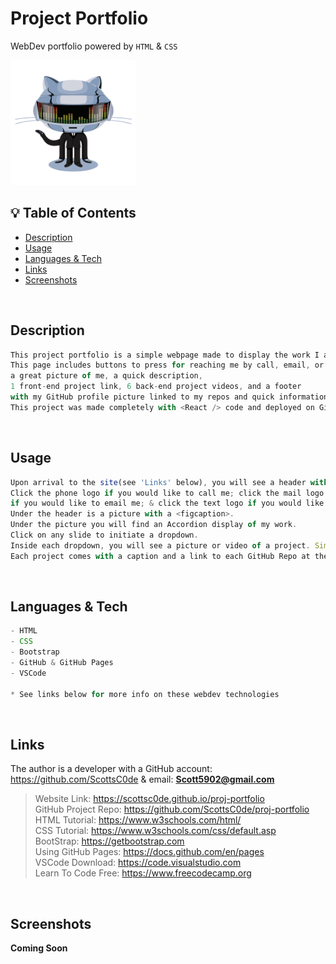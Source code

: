 # Project Portfolio

WebDev portfolio powered by <code>HTML</code> & <code>CSS</code>

<img src='img/daftgit.gif' alt='github mascot with daft punk helmet on' width='200'/>

<br>

## 💡 Table of Contents

- [Description](#description-id)
- [Usage](#usage-id)
- [Languages & Tech](#languages-id)
- [Links](#links-id)
- [Screenshots](#screenshots-id)

<br>

## <a id="description-id"></a>Description

```js
This project portfolio is a simple webpage made to display the work I am most proud of. 
This page includes buttons to press for reaching me by call, email, or text, 
a great picture of me, a quick description, 
1 front-end project link, 6 back-end project videos, and a footer 
with my GitHub profile picture linked to my repos and quick information on how to contact me. 
This project was made completely with <React /> code and deployed on GitHub pages.
```

<br>

## <a id="usage-id"></a>Usage

```js
Upon arrival to the site(see 'Links' below), you will see a header with 3 buttons. 
Click the phone logo if you would like to call me; click the mail logo 
if you would like to email me; & click the text logo if you would like to text me.
Under the header is a picture with a <figcaption>. 
Under the picture you will find an Accordion display of my work. 
Click on any slide to initiate a dropdown. 
Inside each dropdown, you will see a picture or video of a project. Simply click to view. 
Each project comes with a caption and a link to each GitHub Repo at the bottom.
```

<br>

## <a id="languages-id"></a>Languages & Tech

```js
- HTML
- CSS
- Bootstrap
- GitHub & GitHub Pages
- VSCode

* See links below for more info on these webdev technologies
```

<br>

## <a id="links-id"></a>Links

The author is a developer with a GitHub account: https://github.com/ScottsC0de & email: **Scott5902@gmail.com**<br>

> Website Link: https://scottsc0de.github.io/proj-portfolio<br>
> GitHub Project Repo: https://github.com/ScottsC0de/proj-portfolio<br>
> HTML Tutorial: https://www.w3schools.com/html/<br>
> CSS Tutorial: https://www.w3schools.com/css/default.asp<br>
> BootStrap: https://getbootstrap.com<br>
> Using GitHub Pages: https://docs.github.com/en/pages<br>
> VSCode Download: https://code.visualstudio.com<br>
> Learn To Code Free: https://www.freecodecamp.org<br>

<br>

## <a id="screenshots-id"></a>Screenshots

**Coming Soon**

